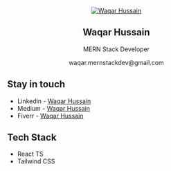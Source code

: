 <p align="center">
  <a href="https://www.linkedin.com/in/waqar-hussain-9b49101b3/" target="blank">
    <img 
      src="https://media.licdn.com/dms/image/v2/D4D03AQEJQsxHHcei2g/profile-displayphoto-shrink_200_200/profile-displayphoto-shrink_200_200/0/1711873261910?e=1736985600&v=beta&t=t5Noj5uiCi5TE5UGWduNb-lhP93-qB1l7CuWlQjYMKw"  
      alt="Waqar Hussain" /></a>
</p>
<h2 align="center">Waqar Hussain</h2>
 <p align="center">MERN Stack Developer</p>
 <p align="center">waqar.mernstackdev@gmail.com</p>

## Stay in touch

- Linkedin - [Waqar Hussain](https://www.linkedin.com/in/waqar-hussain-9b49101b3/)
- Medium - [Waqar Hussain](https://medium.com/@waqar105lgu.edu)
- Fiverr - [Waqar Hussain](https://www.fiverr.com/waqarhussain105)

## Tech Stack

- React TS
- Tailwind CSS
